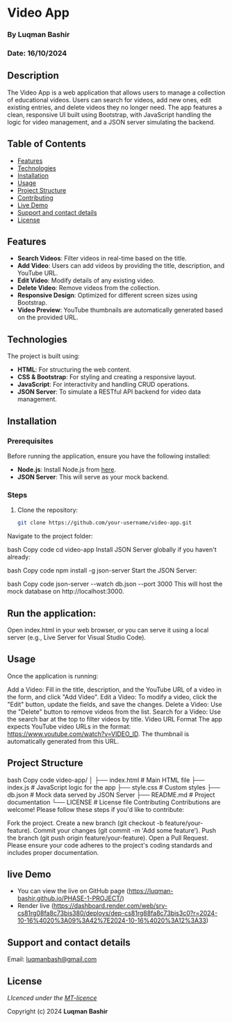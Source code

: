 # Video App
### By Luqman Bashir
### Date: 16/10/2024

## Description
The Video App is a web application that allows users to manage a collection of educational videos. Users can search for videos, add new ones, edit existing entries, and delete videos they no longer need. The app features a clean, responsive UI built using Bootstrap, with JavaScript handling the logic for video management, and a JSON server simulating the backend.

## Table of Contents
- [Features](#features)
- [Technologies](#technologies)
- [Installation](#installation)
- [Usage](#usage)
- [Project Structure](#project-structure)
- [Contributing](#contributing)
- [Live Demo](#live-demo)
- [Support and contact details](#support-and-contact-details)
- [License](#license)

## Features
- **Search Videos**: Filter videos in real-time based on the title.
- **Add Video**: Users can add videos by providing the title, description, and YouTube URL.
- **Edit Video**: Modify details of any existing video.
- **Delete Video**: Remove videos from the collection.
- **Responsive Design**: Optimized for different screen sizes using Bootstrap.
- **Video Preview**: YouTube thumbnails are automatically generated based on the provided URL.

## Technologies

The project is built using:

- **HTML**: For structuring the web content.
- **CSS & Bootstrap**: For styling and creating a responsive layout.
- **JavaScript**: For interactivity and handling CRUD operations.
- **JSON Server**: To simulate a RESTful API backend for video data management.

## Installation

### Prerequisites

Before running the application, ensure you have the following installed:

- **Node.js**: Install Node.js from [here](https://nodejs.org/).
- **JSON Server**: This will serve as your mock backend.

### Steps

1. Clone the repository:
   ```bash
   git clone https://github.com/your-username/video-app.git
Navigate to the project folder:

bash
Copy code
cd video-app
Install JSON Server globally if you haven't already:

bash
Copy code
npm install -g json-server
Start the JSON Server:

bash
Copy code
json-server --watch db.json --port 3000
This will host the mock database on http://localhost:3000.

## Run the application:
Open index.html in your web browser, or you can serve it using a local server (e.g., Live Server for Visual Studio Code).

## Usage
Once the application is running:

Add a Video: Fill in the title, description, and the YouTube URL of a video in the form, and click "Add Video".
Edit a Video: To modify a video, click the "Edit" button, update the fields, and save the changes.
Delete a Video: Use the "Delete" button to remove videos from the list.
Search for a Video: Use the search bar at the top to filter videos by title.
Video URL Format
The app expects YouTube video URLs in the format: https://www.youtube.com/watch?v=VIDEO_ID. The thumbnail is automatically generated from this URL.

## Project Structure
bash
Copy code
video-app/
│
├── index.html          # Main HTML file
├── index.js            # JavaScript logic for the app
├── style.css           # Custom styles
├── db.json             # Mock data served by JSON Server
├── README.md           # Project documentation
└── LICENSE             # License file
Contributing
Contributions are welcome! Please follow these steps if you'd like to contribute:

Fork the project.
Create a new branch (git checkout -b feature/your-feature).
Commit your changes (git commit -m 'Add some feature').
Push the branch (git push origin feature/your-feature).
Open a Pull Request.
Please ensure your code adheres to the project's coding standards and includes proper documentation.

## live Demo
* You can view the live on GitHub page (https://luqman-bashir.github.io/PHASE-1-PROJECT/)
* Render live (https://dashboard.render.com/web/srv-cs81rg08fa8c73bis380/deploys/dep-cs81rg88fa8c73bis3c0?r=2024-10-16%4020%3A09%3A42%7E2024-10-16%4020%3A12%3A33)



## Support and contact details
Email: luqmanbash@gmail.com

## License
*LIcenced under the [MT-licence](https://github.com/luqman-bashir/PHASE-1-PROJECT/blob/master/License.md)*

Copyright (c) 2024 **Luqman Bashir**



